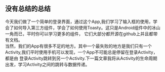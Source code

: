 ## 没有总结的总结
今天我们做了一个简单的登录界面，通过这个App,我们学习了输入框的使用，学会了如何导入第三方组件，学会了如何使用Toasty。这只是Android组件中的冰山一角而已，平时你可以学习更多的组件，
它们大部分都开源在github上并且都带有文档。  
当然，我们的App有很多不足的地方。其中一个最失败的地方是我们只有一个Activity,我们平时使用手机可以发现，一个App不可能总是停留在登录Activity，都是由
登录Activity跳转到另一个Activity.下一篇文章我将从Activity的生命周期出发，学习Activity之间的跳转与数据传递。
